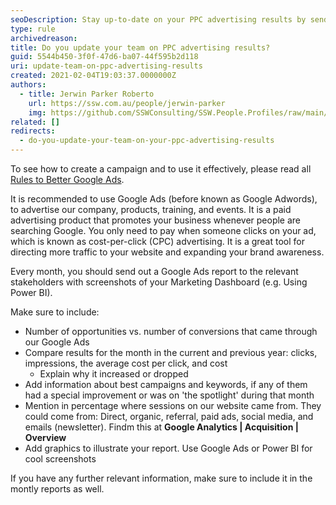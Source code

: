 ```yaml
---
seoDescription: Stay up-to-date on your PPC advertising results by sending regular reports to your team, highlighting key metrics, and using visuals to illustrate performance.
type: rule
archivedreason:
title: Do you update your team on PPC advertising results?
guid: 5544b450-3f0f-47d6-ba07-44f595b2d118
uri: update-team-on-ppc-advertising-results
created: 2021-02-04T19:03:37.0000000Z
authors:
  - title: Jerwin Parker Roberto
    url: https://ssw.com.au/people/jerwin-parker
    img: https://github.com/SSWConsulting/SSW.People.Profiles/raw/main/Jerwin-Parker/Images/Jerwin-Parker-Profile.jpg
related: []
redirects:
  - do-you-update-your-team-on-your-ppc-advertising-results
---
```


To see how to create a campaign and to use it effectively, please read all [Rules to Better Google Ads](/rules-to-better-google-ads).

It is recommended to use Google Ads (before known as Google Adwords), to advertise our company, products, training, and events. It is a paid advertising product that promotes your business whenever people are searching Google. You only need to pay when someone clicks on your ad, which is known as cost-per-click (CPC) advertising. It is a great tool for directing more traffic to your website and expanding your brand awareness.

<!--endintro-->

Every month, you should send out a Google Ads report to the relevant stakeholders with screenshots of your Marketing Dashboard (e.g. Using Power BI).

Make sure to include:

* Number of opportunities vs. number of conversions that came through our Google Ads
* Compare results for the month in the current and previous year: clicks, impressions, the average cost per click, and cost
  * Explain why it increased or dropped
* Add information about best campaigns and keywords, if any of them had a special improvement or was on 'the spotlight' during that month
* Mention in percentage where sessions on our website came from. They could come from: Direct, organic, referral, paid ads, social media, and emails (newsletter). Findm this at **Google Analytics | Acquisition | Overview**
* Add graphics to illustrate your report. Use Google Ads or Power BI for cool screenshots

If you have any further relevant information, make sure to include it in the montly reports as well.
